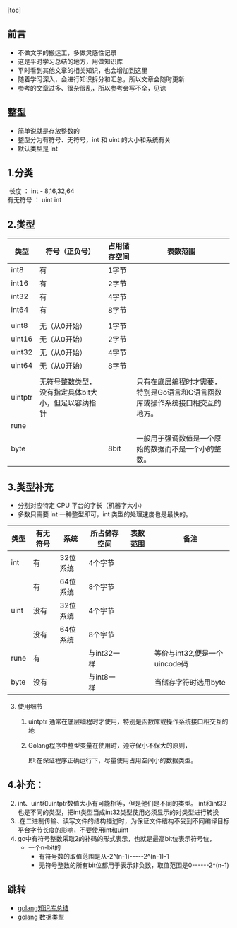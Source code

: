 

[toc]

## 前言

* 不做文字的搬运工，多做灵感性记录
* 这是平时学习总结的地方，用做知识库
* 平时看到其他文章的相关知识，也会增加到这里
* 随着学习深入，会进行知识拆分和汇总，所以文章会随时更新
* 参考的文章过多、很杂很乱，所以参考会写不全，见谅



## 整型 

* 简单说就是存放整数的
* 整型分为有符号、无符号，int 和 uint 的大小和系统有关
* 默认类型是 int

## 1.分类

   ​     长度          ：    int - 8,16,32,64     
    	有无符号   ：   uint  int

## 2.类型

| 类型    | 符号（正负号）                                      | 占用储存空间 | 表数范围                                                     |
| ------- | --------------------------------------------------- | ------------ | ------------------------------------------------------------ |
| int8    | 有                                                  | 1字节        |                                                              |
| int16   | 有                                                  | 2字节        |                                                              |
| int32   | 有                                                  | 4字节        |                                                              |
| int64   | 有                                                  | 8字节        |                                                              |
|         |                                                     |              |                                                              |
| uint8   | 无（从0开始）                                       | 1字节        |                                                              |
| uint16  | 无（从0开始）                                       | 2字节        |                                                              |
| uint32  | 无（从0开始）                                       | 4字节        |                                                              |
| uint64  | 无（从0开始）                                       | 8字节        |                                                              |
|         |                                                     |              |                                                              |
| uintptr | 无符号整数类型，没有指定具体bit大小，但足以容纳指针 |              | 只有在底层编程时才需要，特别是Go语言和C语言函数库或操作系统接口相交互的地方。 |
| rune    |                                                     |              |                                                              |
| byte    |                                                     | 8bit         | 一般用于强调数值是一个原始的数据而不是一个小的整数。         |

## 3.类型补充

*    分别对应特定 CPU 平台的字长（机器字大小） 
*   多数只需要 int 一种整型即可，int 类型的处理速度也是最快的。

| 类型 | 有无符号 | 系统     | 所占储存空间 | 表数范围 | 备注                          |
| ---- | -------- | -------- | ------------ | -------- | ----------------------------- |
| int  | 有       | 32位系统 | 4个字节      |          |                               |
|      | 有       | 64位系统 | 8个字节      |          |                               |
| uint | 没有     | 32位系统 | 4个字节      |          |                               |
|      | 没有     | 64位系统 | 8个字节      |          |                               |
| rune | 有       |          | 与int32一样  |          | 等价与int32,便是一个uincode码 |
| byte | 没有     |          | 与int8一样   |          | 当储存字符时选用byte          |

3. 使用细节

   1. uintptr   通常在底层编程时才使用，特别是函数库或操作系统接口相交互的地 

   2. Golang程序中整型变量在使用时，遵守保小不保大的原则，

      即:在保证程序正确运行下，尽量使用占用空间小的数据类型。

## 4.补充：

2. int、uint和uintptr数值大小有可能相等，但是他们是不同的类型。
       int和int32也是不同的类型，把int类型当成int32类型使用必须显示的对类型进行转换
2. .在二进制传输、读写文件的结构描述时，为保证文件结构不受到不同编译目标平台字节长度的影响，不要使用int和uint
4. go中有符号整数采取2的补码的形式表示，也就是最高bit位表示符号位，
   * 一个n-bit的
     * 有符号数的取值范围是从-2^(n-1)-----2^(n-1)-1
     * 无符号整数的所有bit位都用于表示非负数，取值范围是0------2^(n-1)

## 跳转

* [golang知识库总结](https://www.cnblogs.com/shulei/p/13426361.html)
* [golang 数据类型](https://www.cnblogs.com/shulei/p/13425813.html)
